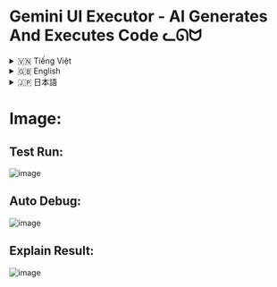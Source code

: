 # Gemini UI Executor - AI Generates And Executes Code ᓚᘏᗢ


<!-- Vietnamese -->
<details>
<summary>🇻🇳 Tiếng Việt</summary>

## Giới thiệu

Gemini UI Executor là một giao diện người dùng (UI) web cho phép bạn tương tác với Google Gemini để:

1.  **Tạo mã nguồn:** Sinh mã (Python, Shell, Batch, PowerShell, v.v.) dựa trên yêu cầu bằng ngôn ngữ tự nhiên của bạn.
2.  **Thực thi mã:** Chạy mã vừa tạo trực tiếp trên máy chủ backend (máy tính của bạn).
3.  **Đánh giá & Gỡ lỗi:** Yêu cầu AI đánh giá độ an toàn/hiệu quả của mã hoặc giúp gỡ lỗi khi mã chạy sai.
4.  **Giải thích:** Yêu cầu AI giải thích một đoạn mã, kết quả thực thi, hoặc thông báo lỗi.

Công cụ này được thiết kế để thử nghiệm khả năng sinh mã của AI và thực thi các tác vụ đơn giản một cách nhanh chóng thông qua giao diện đồ họa.

**Giao diện bao gồm:**

*   **Backend:** Một server Flask (Python) xử lý logic, giao tiếp với API Gemini và thực thi mã.
*   **Frontend:** Một ứng dụng React (Vite) cung cấp giao diện người dùng trong trình duyệt.

**LƯU Ý CỰC KỲ QUAN TRỌNG - ĐỌC KỸ:**

*   ⚠️ **RỦI RO BẢO MẬT:** Công cụ này cho phép AI tạo và **THỰC THI MÃ TRỰC TIẾP TRÊN MÁY TÍNH CỦA BẠN**. Mã do AI tạo ra có thể **KHÔNG AN TOÀN**, chứa lỗi, hoặc thực hiện các hành động không mong muốn, **bao gồm cả việc xóa file, thay đổi cài đặt hệ thống, hoặc cài đặt phần mềm độc hại.**
*   🛑 **SỬ DỤNG VỚI SỰ CẨN TRỌNG TỐI ĐA:** Chỉ thực thi mã nếu bạn **HIỂU RÕ** nó làm gì và chấp nhận hoàn toàn rủi ro. **TUYỆT ĐỐI KHÔNG** chạy các yêu cầu hoặc mã mà bạn không chắc chắn. Luôn sử dụng chức năng "Đánh giá" (Review) trước khi "Thực thi" (Execute).
*   🔑 **BẢO MẬT API KEY:** KHÔNG chia sẻ file `.env` hoặc API Key của bạn cho bất kỳ ai. API Key có thể bị lạm dụng và gây tốn kém chi phí.
*   💰 **CHI PHÍ API:** Việc sử dụng API Google Gemini có thể phát sinh chi phí. Hãy kiểm tra bảng giá của Google Cloud.
*   🚫 **TỪ CHỐI TRÁCH NHIỆM:** Người tạo ra công cụ này **KHÔNG CHỊU TRÁCH NHIỆM** cho bất kỳ thiệt hại, mất mát dữ liệu, hoặc sự cố bảo mật nào xảy ra do việc sử dụng công cụ này. **BẠN CHỊU HOÀN TOÀN TRÁCH NHIỆM KHI SỬ DỤNG.**
*   **MỤC ĐÍCH:** Công cụ này chủ yếu dành cho mục đích thử nghiệm, học tập và thực hiện các tác vụ tự động hóa cá nhân đơn giản, **KHÔNG** dành cho môi trường sản xuất (production) hoặc xử lý các tác vụ quan trọng/nhạy cảm.

## Tính năng

*   **Sinh mã đa nền tảng:** Yêu cầu AI tạo mã cho Windows (.bat, .ps1), Linux/macOS (.sh) hoặc Python (.py), hay các loại file tùy chỉnh khác.
*   **Thực thi trực tiếp:** Chạy mã được tạo trên backend với tùy chọn "Run as Admin/Root" (yêu cầu backend có quyền tương ứng).
*   **Đánh giá mã bởi AI:** Nhận xét về độ an toàn, tính đúng đắn và đề xuất cải tiến cho mã.
*   **Gỡ lỗi thông minh:** Khi mã thực thi lỗi, AI sẽ phân tích lỗi (stderr), output (stdout) và mã nguồn để đề xuất sửa lỗi hoặc các bước khắc phục (bao gồm gợi ý `pip install` cho Python).
*   **Cài đặt Package:** Tự động cài đặt các package Python được AI đề xuất trong quá trình gỡ lỗi.
*   **Giải thích bởi AI:** Yêu cầu giải thích cho mã nguồn, kết quả thực thi, kết quả đánh giá/gỡ lỗi, hoặc thông báo lỗi chung.
*   **Tùy chỉnh Gemini:** Điều chỉnh model, nhiệt độ (temperature), top P, top K, và cài đặt an toàn (safety settings).
*   **Quản lý API Key:** Sử dụng API Key từ file `.env` ở backend hoặc nhập trực tiếp vào UI.
*   **Giao diện trực quan:** Hiển thị cuộc hội thoại dưới dạng các khối tương tác, bao gồm output, error, nút hành động và định dạng mã nguồn.
*   **Quản lý hội thoại:** Thu gọn/mở rộng các lượt hội thoại cũ để dễ theo dõi.

## Điều kiện tiên quyết

Trước khi cài đặt, bạn cần đảm bảo đã cài đặt các phần mềm sau trên máy tính của mình:

1.  **Python 3:** Phiên bản 3.8 trở lên được khuyến nghị. Đảm bảo `python` hoặc `python3` và `pip` đã được thêm vào biến môi trường PATH của hệ thống.
    *   Tải Python: [https://www.python.org/downloads/](https://www.python.org/downloads/)
    *   *Lưu ý khi cài trên Windows:* Đánh dấu vào ô "Add Python to PATH" trong quá trình cài đặt.
2.  **Node.js và npm:** Phiên bản LTS (Long Term Support) được khuyến nghị. `npm` thường đi kèm với Node.js.
    *   Tải Node.js: [https://nodejs.org/](https://nodejs.org/)
3.  **Git:** Để tải mã nguồn từ GitHub.
    *   Tải Git: [https://git-scm.com/downloads](https://git-scm.com/downloads)

## Cài đặt

1.  **Tải mã nguồn:** Mở terminal (Command Prompt, PowerShell, Terminal) và chạy lệnh sau:
    ```bash
    git clone https://github.com/your-username/gemini-ui-executor.git
    cd gemini-ui-executor
    ```
    *(Thay `your-username` bằng tên người dùng GitHub của bạn nếu bạn fork repository).*

2.  **Lấy API Key:**
    *   **Lấy khóa API của Gemini tại:** [https://ai.google.dev/gemini-api/docs/api-key](https://ai.google.dev/gemini-api/docs/api-key)
    *   Bạn có thể cấu hình key này trong file `.env` ở thư mục gốc hoặc nhập trực tiếp vào phần Cài đặt (⚙️) trong giao diện ứng dụng. File `.gitignore` đã được cấu hình để bỏ qua file `.env`. **KHÔNG chia sẻ API Key của bạn.**

3.  **Chạy Script Cài đặt:**
    *   **Trên Linux hoặc macOS:**
        *   Mở terminal, điều hướng đến thư mục `linux-macos`: `cd linux-macos`
        *   Cấp quyền thực thi cho script: `chmod +x setup.sh`
        *   Chạy script cài đặt: `./setup.sh`
    *   **Trên Windows:**
        *   Mở Command Prompt hoặc PowerShell **với quyền Administrator** (Click chuột phải -> Run as administrator).
        *   Điều hướng đến thư mục `windows`: `cd windows`
        *   Chạy script cài đặt: `setup.bat`

    *Script cài đặt sẽ tự động:*
    *   Tạo môi trường ảo Python (`venv`) cho backend.
    *   Kích hoạt môi trường ảo và cài đặt các thư viện Python cần thiết từ `backend/requirements.txt`.
    *   Cài đặt các thư viện Node.js cần thiết cho frontend từ `frontend/package.json` bằng `npm install`.
    *   *Hãy kiên nhẫn, quá trình này có thể mất vài phút.* Theo dõi output trên terminal để phát hiện lỗi (nếu có).

## Chạy ứng dụng

Sau khi cài đặt thành công:

1.  **Chạy Script Khởi động:**
    *   **Trên Linux hoặc macOS:**
        *   Mở terminal, điều hướng đến thư mục `linux-macos`: `cd linux-macos`
        *   Cấp quyền thực thi cho script: `chmod +x run.sh`
        *   Chạy script khởi động: `./run.sh`
    *   **Trên Windows:**
        *   Mở Command Prompt hoặc PowerShell. **Không cần** quyền Administrator cho bước này.
        *   Điều hướng đến thư mục `windows`: `cd windows`
        *   Chạy script khởi động: `run.bat`

    *Script khởi động sẽ tự động mở **HAI** cửa sổ terminal/command prompt mới:*
    *   Một cửa sổ chạy **Backend Server** (Flask trên cổng 5001).
    *   Một cửa sổ chạy **Frontend Dev Server** (Vite trên cổng 5173).

2.  **Truy cập Giao diện Web:** Mở trình duyệt web của bạn và truy cập địa chỉ:
    [http://localhost:5173](http://localhost:5173)

3.  **Để dừng ứng dụng:** Đóng cả hai cửa sổ terminal/command prompt đã được mở bởi script `run`.

## Hướng dẫn sử dụng

1.  **Nhập Yêu cầu:** Gõ yêu cầu của bạn vào ô nhập liệu. Nhấn `Ctrl + Enter` hoặc nút Gửi. Ví dụ prompt:
    *   "tạo file text tên là 'hello.txt' ở Download/ chứa nội dung 'Xin chào thế giới'"
    *   "Ip máy tính của tôi là bao nhiêu?"
    *   "Show pid google"
    *   "Mở youtube"
2.  **Chọn Mục tiêu (trong Sidebar):** Mở Sidebar (biểu tượng bánh răng ⚙️) để chọn:
    *   **Hệ điều hành Mục tiêu:** Nơi mã sẽ được chạy (Windows, Linux, macOS, hoặc Tự động).
    *   **Loại File Thực thi:** Loại file bạn muốn AI tạo (.py, .sh, .bat, .ps1, hoặc nhập tên/đuôi file tùy chỉnh).
3.  **Tạo Mã:** Nhấn nút Gửi. AI sẽ tạo mã và hiển thị trong một khối mới.
4.  **Tương tác với Mã:**
    *   **Sao chép/Tải xuống:** Sử dụng các biểu tượng trên khối mã.
    *   **Đánh giá (Review):** Nhấn nút "Đánh giá" để AI phân tích mã. Kết quả đánh giá sẽ xuất hiện bên dưới.
    *   **Thực thi (Execute):** Nhấn nút "Thực thi". Output (stdout) và Lỗi (stderr) sẽ hiển thị trong một khối mới. *Hãy cực kỳ cẩn thận với chức năng này!*
    *   **Gỡ lỗi (Debug):** Nếu khối "Thực thi" báo lỗi, nút "Gỡ lỗi" sẽ xuất hiện. Nhấn để AI phân tích và đề xuất sửa lỗi.
    *   **Cài đặt Package (Install):** Nếu khối "Gỡ lỗi" đề xuất cài đặt package Python, một nút "Cài đặt" sẽ xuất hiện.
    *   **Áp dụng Mã Sửa lỗi (Apply):** Nếu khối "Gỡ lỗi" cung cấp mã đã sửa, nhấn "Sử dụng Mã Này" để tạo một khối mã mới với phiên bản đã sửa.
    *   **Giải thích (Explain):** Nhấn nút "Giải thích" trên bất kỳ khối nào (mã, kết quả thực thi, đánh giá, gỡ lỗi, lỗi) để yêu cầu AI làm rõ nội dung.
5.  **Cài đặt (Sidebar):**
    *   **Model & Tham số:** Chọn model Gemini, điều chỉnh Temperature, Top P, Top K. Nhấn nút Lưu (💾) để lưu lựa chọn model.
    *   **API Key:** Nhập API Key và nhấn "Sử dụng Key Này" để ghi đè key từ `.env` (nếu có). Nhấn "Sử dụng Key .env" để quay lại dùng key mặc định từ `.env`.
    *   **Cài đặt Khác:** Chọn mức độ lọc an toàn và bật/tắt tùy chọn "Chạy với quyền Admin/Root" (⚠️ Cẩn thận!).

## Cấu trúc thư mục
```
gemini-ui-executor/
├── .env                  # Chứa API Key của bạn 
├── .gitignore            # Các file/thư mục bị Git bỏ qua
├── backend/              # Mã nguồn server Flask Python
│   ├── app.py            # File Flask chính
│   ├── requirements.txt  # Các thư viện Python cần cài
│   └── venv/             # Môi trường ảo Python (được tạo bởi setup)
├── frontend/             # Mã nguồn giao diện React Vite
│   ├── .gitignore        # Gitignore riêng cho frontend
│   ├── index.html        # File HTML gốc
│   ├── package.json      # Thông tin và dependencies của frontend
│   ├── package-lock.json # Khóa phiên bản dependencies
│   ├── vite.config.ts    # Cấu hình Vite
│   ├── tsconfig.json     # Cấu hình TypeScript
│   ├── ... (các file cấu hình khác)
│   ├── public/           # Các tài nguyên tĩnh (icon, ảnh)
│   └── src/              # Mã nguồn React/TypeScript
│       ├── App.tsx       # Component chính
│       ├── main.tsx      # Điểm vào ứng dụng
│       ├── components/   # Các component UI (Sidebar, CenterArea, ...)
│       ├── assets/       # Tài nguyên dùng trong source
│       └── *.css         # Các file CSS
├── linux-macos/          # Script cho Linux và macOS
│   ├── run.sh            # Script để chạy ứng dụng
│   └── setup.sh          # Script để cài đặt dependencies
├── users.txt             # (Có vẻ không được sử dụng)
├── windows/              # Script cho Windows
│   ├── run.bat           # Script để chạy ứng dụng
│   └── setup.bat         # Script để cài đặt dependencies
└── README.md             # File bạn đang đọc
```

</details>

<!-- English -->
<details>
<summary>🇬🇧 English</summary>

## Introduction

Gemini UI Executor is a web-based user interface (UI) that allows you to interact with Google Gemini to:

1.  **Generate Code:** Create code (Python, Shell, Batch, PowerShell, etc.) based on your natural language requests.
2.  **Execute Code:** Run the generated code directly on the backend server (your machine).
3.  **Review & Debug:** Ask the AI to review the code's safety/efficiency or help debug it when execution fails.
4.  **Explain:** Request the AI to explain a piece of code, execution results, or error messages.

This tool is designed for experimenting with AI code generation capabilities and quickly performing simple tasks through a graphical interface.

**The interface consists of:**

*   **Backend:** A Flask (Python) server that handles logic, communicates with the Gemini API, and executes code.
*   **Frontend:** A React (Vite) application that provides the user interface in the browser.

**EXTREMELY IMPORTANT WARNING - READ CAREFULLY:**

*   ⚠️ **SECURITY RISK:** This tool allows AI to generate and **EXECUTE CODE DIRECTLY ON YOUR COMPUTER**. AI-generated code can be **UNSAFE**, contain bugs, or perform unexpected actions, **including deleting files, changing system settings, or installing malicious software.**
*   🛑 **USE WITH EXTREME CAUTION:** Only execute code if you **FULLY UNDERSTAND** what it does and accept all risks. **NEVER** run requests or code you are unsure about. Always use the "Review" function before "Execute".
*   🔑 **API KEY SECURITY:** DO NOT share your `.env` file or API Key with anyone. API Keys can be misused and incur costs.
*   💰 **API COSTS:** Using the Google Gemini API may incur costs. Please check Google Cloud's pricing.
*   🚫 **DISCLAIMER:** The creator of this tool is **NOT RESPONSIBLE** for any damage, data loss, or security incidents resulting from its use. **YOU USE IT ENTIRELY AT YOUR OWN RISK.**
*   **PURPOSE:** This tool is primarily for experimental, educational purposes, and simple personal automation tasks. It is **NOT** intended for production environments or handling critical/sensitive tasks.

## Features

*   **Cross-Platform Code Generation:** Ask the AI to generate code for Windows (.bat, .ps1), Linux/macOS (.sh), Python (.py), or other custom file types.
*   **Direct Execution:** Run generated code on the backend with an optional "Run as Admin/Root" setting (requires the backend to have corresponding permissions).
*   **AI Code Review:** Get feedback on code safety, correctness, and suggestions for improvement.
*   **Intelligent Debugging:** When code execution fails, the AI analyzes the error (stderr), output (stdout), and source code to suggest fixes or troubleshooting steps (including `pip install` suggestions for Python).
*   **Package Installation:** Automatically install Python packages suggested by the AI during debugging.
*   **AI Explanations:** Request explanations for source code, execution results, review/debug outputs, or general error messages.
*   **Gemini Customization:** Adjust the model, temperature, top P, top K, and safety settings.
*   **API Key Management:** Use the API Key from the backend's `.env` file or input one directly in the UI.
*   **Intuitive Interface:** Displays the conversation as interactive blocks, including output, errors, action buttons, and code highlighting.
*   **Conversation Management:** Collapse/expand old conversation rounds for better tracking.

## Prerequisites

Before installing, ensure you have the following software installed on your computer:

1.  **Python 3:** Version 3.8 or higher is recommended. Make sure `python` or `python3` and `pip` are added to your system's PATH environment variable.
    *   Download Python: [https://www.python.org/downloads/](https://www.python.org/downloads/)
    *   *Note for Windows installation:* Check the "Add Python to PATH" box during installation.
2.  **Node.js and npm:** The LTS (Long Term Support) version is recommended. `npm` usually comes bundled with Node.js.
    *   Download Node.js: [https://nodejs.org/](https://nodejs.org/)
3.  **Git:** To clone the source code from GitHub.
    *   Download Git: [https://git-scm.com/downloads](https://git-scm.com/downloads)

## Installation

1.  **Clone the Repository:** Open your terminal (Command Prompt, PowerShell, Terminal) and run the following command:
    ```bash
    git clone https://github.com/your-username/gemini-ui-executor.git
    cd gemini-ui-executor
    ```
    *(Replace `your-username` with your GitHub username if you forked the repository).*

2.  **Get API Key:**
    *   **Get your Gemini API key at:** [https://ai.google.dev/gemini-api/docs/api-key](https://ai.google.dev/gemini-api/docs/api-key)
    *   You can configure this key in the `.env` file in the root directory or enter it directly in the Settings (⚙️) within the application UI. The `.gitignore` file is already configured to ignore the `.env` file. **DO NOT share your API Key.**

3.  **Run the Setup Script:**
    *   **On Linux or macOS:**
        *   Open a terminal, navigate to the `linux-macos` directory: `cd linux-macos`
        *   Make the script executable: `chmod +x setup.sh`
        *   Run the setup script: `./setup.sh`
    *   **On Windows:**
        *   Open Command Prompt or PowerShell **as Administrator** (Right-click -> Run as administrator).
        *   Navigate to the `windows` directory: `cd windows`
        *   Run the setup script: `setup.bat`

    *The setup script will automatically:*
    *   Create a Python virtual environment (`venv`) for the backend.
    *   Activate the virtual environment and install necessary Python libraries from `backend/requirements.txt`.
    *   Install necessary Node.js libraries for the frontend from `frontend/package.json` using `npm install`.
    *   *Be patient, this process might take a few minutes.* Watch the terminal output for any errors.

## Running the Application

After successful installation:

1.  **Run the Run Script:**
    *   **On Linux or macOS:**
        *   Open a terminal, navigate to the `linux-macos` directory: `cd linux-macos`
        *   Make the script executable: `chmod +x run.sh`
        *   Run the start script: `./run.sh`
    *   **On Windows:**
        *   Open Command Prompt or PowerShell. Administrator rights are **not** needed for this step.
        *   Navigate to the `windows` directory: `cd windows`
        *   Run the start script: `run.bat`

    *The run script will automatically open **TWO** new terminal/command prompt windows:*
    *   One window running the **Backend Server** (Flask on port 5001).
    *   One window running the **Frontend Dev Server** (Vite on port 5173).

2.  **Access the Web UI:** Open your web browser and go to:
    [http://localhost:5173](http://localhost:5173)

3.  **To Stop the Application:** Close both terminal/command prompt windows that were opened by the `run` script.

## Usage Guide

1.  **Enter Request:** Type your request into the input box. Press `Ctrl + Enter` or click the Send button. Example prompts:
    *   "create a text file named 'hello.txt' in Downloads/ containing 'Hello world'"
    *   "What is my computer's IP address?"
    *   "Show google pid"
    *   "Open youtube"
2.  **Select Target (in Sidebar):** Open the Sidebar (gear icon ⚙️) to select:
    *   **Target OS:** Where the code should run (Windows, Linux, macOS, or Auto).
    *   **Executable File Type:** The type of file you want the AI to generate (.py, .sh, .bat, .ps1, or enter a custom name/extension).
3.  **Generate Code:** Click Send. The AI will generate code and display it in a new block.
4.  **Interact with Code:**
    *   **Copy/Download:** Use the icons on the code block.
    *   **Review:** Click the "Review" button to have the AI analyze the code. The review will appear below.
    *   **Execute:** Click the "Execute" button. The output (stdout) and errors (stderr) will be shown in a new block. *Be extremely careful with this feature!*
    *   **Debug:** If the "Execute" block shows an error, a "Debug" button will appear. Click it to have the AI analyze and suggest fixes.
    *   **Install Package:** If the "Debug" block suggests installing a Python package, an "Install" button will appear.
    *   **Apply Corrected Code:** If the "Debug" block provides corrected code, click "Use This Code" to create a new code block with the fixed version.
    *   **Explain:** Click the "Explain" button on any block (code, execution result, review, debug, error) to ask the AI for clarification.
5.  **Settings (Sidebar):**
    *   **Model & Parameters:** Choose the Gemini model, adjust Temperature, Top P, Top K. Click the Save icon (💾) to save the model choice.
    *   **API Key:** Enter an API Key and click "Use This Key" to override the key from `.env` (if present). Click "Use .env Key" to revert to the default key from `.env`.
    *   **Other Settings:** Select the safety filtering level and toggle the "Run as Admin/Root" option (⚠️ Caution!).

## Folder Structure
```
gemini-ui-executor/
├── .env                  # Contains your API Key 
├── .gitignore            # Files/folders ignored by Git
├── backend/              # Flask Python server source code
│   ├── app.py            # Main Flask file
│   ├── requirements.txt  # Python dependencies to install
│   └── venv/             # Python virtual environment (created by setup)
├── frontend/             # React Vite UI source code
│   ├── .gitignore        # Frontend-specific gitignore
│   ├── index.html        # Root HTML file
│   ├── package.json      # Frontend info and dependencies
│   ├── package-lock.json # Locks dependency versions
│   ├── vite.config.ts    # Vite configuration
│   ├── tsconfig.json     # TypeScript configuration
│   ├── ... (other config files)
│   ├── public/           # Static assets (icons, images)
│   └── src/              # React/TypeScript source
│       ├── App.tsx       # Main application component
│       ├── main.tsx      # App entry point
│       ├── components/   # UI components (Sidebar, CenterArea, ...)
│       ├── assets/       # Assets used in source
│       └── *.css         # CSS files
├── linux-macos/          # Scripts for Linux and macOS
│   ├── run.sh            # Script to run the application
│   └── setup.sh          # Script to install dependencies
├── users.txt             # (Appears unused)
├── windows/              # Scripts for Windows
│   ├── run.bat           # Script to run the application
│   └── setup.bat         # Script to install dependencies
└── README.md             # This file
```

</details>

<!-- Japanese -->
<details>
<summary>🇯🇵 日本語</summary>

## Gemini UI Executor - UIインターフェース - AIコード生成＆実行 ᓚᘏᗢ

## 概要

Gemini UI Executorは、Google Geminiと対話するためのWebベースのユーザーインターフェース（UI）です。以下のことが可能です。

1.  **コード生成:** 自然言語によるリクエストに基づいてコード（Python、Shell、Batch、PowerShellなど）を生成します。
2.  **コード実行:** 生成されたコードをバックエンドサーバー（あなたのマシン）で直接実行します。
3.  **レビュー＆デバッグ:** AIにコードの安全性/効率性をレビューさせたり、実行に失敗した場合のデバッグを依頼したりします。
4.  **説明:** コードの一部、実行結果、エラーメッセージについてAIに説明を求めます。

このツールは、AIのコード生成能力を実験し、グラフィカルインターフェースを通じて簡単なタスクを迅速に実行するために設計されています。

**インターフェースの構成:**

*   **バックエンド:** ロジック処理、Gemini APIとの通信、コード実行を行うFlask（Python）サーバー。
*   **フロントエンド:** ブラウザでユーザーインターフェースを提供するReact（Vite）アプリケーション。

**非常に重要な警告 - よくお読みください:**

*   ⚠️ **セキュリティリスク:** このツールはAIにコードを生成させ、**あなたのコンピュータ上で直接実行する**ことを可能にします。AIが生成したコードは**安全でない可能性**があり、バグを含んでいたり、**ファイルの削除、システム設定の変更、悪意のあるソフトウェアのインストール**など、予期しない動作を引き起こす可能性があります。
*   🛑 **細心の注意を払って使用:** コードが何をするかを**完全に理解**し、すべてのリスクを受け入れる場合にのみコードを実行してください。不確かなリクエストやコードは**絶対に実行しないでください**。常に「実行」(Execute)の前に「レビュー」(Review)機能を使用してください。
*   🔑 **APIキーのセキュリティ:** `.env`ファイルやAPIキーを誰とも共有しないでください。APIキーが悪用され、費用が発生する可能性があります。
*   💰 **APIコスト:** Google Gemini APIの使用には費用が発生する場合があります。Google Cloudの料金表を確認してください。
*   🚫 **免責事項:** このツールの作成者は、このツールの使用によって生じたいかなる損害、データ損失、セキュリティインシデントについても**責任を負いません**。**使用は完全に自己責任**です。
*   **目的:** このツールは主に実験、学習、簡単な個人的な自動化タスクを目的としています。本番環境や重要/機密性の高いタスクの処理には**意図されていません**。

## 機能

*   **クロスプラットフォームコード生成:** Windows（.bat、.ps1）、Linux/macOS（.sh）、Python（.py）、またはその他のカスタムファイルタイプ用のコードをAIに生成させます。
*   **直接実行:** バックエンドで生成されたコードを「管理者/ルートとして実行」オプション付きで実行します（バックエンドに対応する権限が必要です）。
*   **AIコードレビュー:** コードの安全性、正確性に関するフィードバック、改善提案を取得します。
*   **インテリジェントデバッグ:** コード実行が失敗した場合、AIはエラー（stderr）、出力（stdout）、ソースコードを分析して、修正またはトラブルシューティング手順（Pythonの場合は`pip install`の提案を含む）を提案します。
*   **パッケージインストール:** デバッグ中にAIによって提案されたPythonパッケージを自動的にインストールします。
*   **AIによる説明:** ソースコード、実行結果、レビュー/デバッグ出力、または一般的なエラーメッセージの説明をリクエストします。
*   **Geminiのカスタマイズ:** モデル、temperature、top P、top K、および安全性設定を調整します。
*   **APIキー管理:** バックエンドの`.env`ファイルからAPIキーを使用するか、UIで直接入力します。
*   **直感的なインターフェース:** 出力、エラー、アクションボタン、コードハイライトを含む対話型ブロックとして会話を表示します。
*   **会話管理:** 古い会話ラウンドを折りたたんだり展開したりして、追跡を容易にします。

## 前提条件

インストールする前に、お使いのコンピュータに以下のソフトウェアがインストールされていることを確認してください。

1.  **Python 3:** バージョン3.8以上を推奨します。`python`または`python3`および`pip`がシステムのPATH環境変数に追加されていることを確認してください。
    *   Pythonのダウンロード: [https://www.python.org/downloads/](https://www.python.org/downloads/)
    *   *Windowsインストール時の注意:* インストール中に「Add Python to PATH」チェックボックスをオンにしてください。
2.  **Node.jsとnpm:** LTS（長期サポート）バージョンを推奨します。`npm`は通常Node.jsにバンドルされています。
    *   Node.jsのダウンロード: [https://nodejs.org/](https://nodejs.org/)
3.  **Git:** GitHubからソースコードをクローンするために必要です。
    *   Gitのダウンロード: [https://git-scm.com/downloads](https://git-scm.com/downloads)

## インストール

1.  **リポジトリのクローン:** ターミナル（コマンドプロンプト、PowerShell、ターミナル）を開き、以下のコマンドを実行します。
    ```bash
    git clone https://github.com/your-username/gemini-ui-executor.git
    cd gemini-ui-executor
    ```
    *(リポジトリをフォークした場合は、`your-username`をあなたのGitHubユーザー名に置き換えてください)*

2.  **APIキーの取得:**
    *   **Gemini APIキーをここで取得:** [https://ai.google.dev/gemini-api/docs/api-key](https://ai.google.dev/gemini-api/docs/api-key)
    *   このキーは、ルートディレクトリの`.env`ファイルで設定するか、アプリケーションUIの設定（⚙️）で直接入力できます。`.gitignore`ファイルは`.env`ファイルを無視するように設定済みです。**APIキーを共有しないでください。**

3.  **セットアップスクリプトの実行:**
    *   **LinuxまたはmacOSの場合:**
        *   ターミナルを開き、`linux-macos` ディレクトリに移動します: `cd linux-macos`
        *   スクリプトに実行権限を付与します: `chmod +x setup.sh`
        *   セットアップスクリプトを実行します: `./setup.sh`
    *   **Windowsの場合:**
        *   コマンドプロンプトまたはPowerShellを**管理者として**開きます（右クリック -> 管理者として実行）。
        *   `windows` ディレクトリに移動します: `cd windows`
        *   セットアップスクリプトを実行します: `setup.bat`

    *セットアップスクリプトは自動的に以下を実行します:*
    *   バックエンド用のPython仮想環境（`venv`）を作成します。
    *   仮想環境をアクティベートし、`backend/requirements.txt` から必要なPythonライブラリをインストールします。
    *   `npm install` を使用して、`frontend/package.json` からフロントエンドに必要なNode.jsライブラリをインストールします。
    *   *しばらくお待ちください。このプロセスには数分かかる場合があります。* エラーが発生した場合は、ターミナルの出力を確認してください。

## アプリケーションの実行

インストールが成功した後:

1.  **実行スクリプトの実行:**
    *   **LinuxまたはmacOSの場合:**
        *   ターミナルを開き、`linux-macos` ディレクトリに移動します: `cd linux-macos`
        *   スクリプトに実行権限を付与します: `chmod +x run.sh`
        *   開始スクリプトを実行します: `./run.sh`
    *   **Windowsの場合:**
        *   コマンドプロンプトまたはPowerShellを開きます。このステップでは管理者権限は**不要**です。
        *   `windows` ディレクトリに移動します: `cd windows`
        *   開始スクリプトを実行します: `run.bat`

    *実行スクリプトは自動的に**2つ**の新しいターミナル/コマンドプロンプトウィンドウを開きます:*
    *   **バックエンドサーバー**（ポート5001でFlask）を実行するウィンドウ。
    *   **フロントエンド開発サーバー**（ポート5173でVite）を実行するウィンドウ。

2.  **Web UIへのアクセス:** Webブラウザを開き、以下のアドレスにアクセスします:
    [http://localhost:5173](http://localhost:5173)

3.  **アプリケーションの停止:** `run` スクリプトによって開かれた両方のターミナル/コマンドプロンプトウィンドウを閉じます。

## 使用ガイド

1.  **リクエスト入力:** 入力ボックスにリクエストを入力します。`Ctrl + Enter` を押すか、送信ボタンをクリックします。プロンプト例:
    *   「Download/フォルダに 'hello.txt' という名前のテキストファイルを作成し、内容は 'こんにちは世界' にしてください」
    *   「私のコンピュータのIPアドレスは何ですか？」
    *   「googleのpidを表示」
    *   「youtubeを開く」
2.  **ターゲット選択（サイドバー内）:** サイドバー（歯車アイコン ⚙️）を開いて以下を選択します:
    *   **ターゲットOS:** コードを実行する場所（Windows、Linux、macOS、または自動）。
    *   **実行ファイルタイプ:** AIに生成させたいファイルの種類（.py、.sh、.bat、.ps1、またはカスタム名/拡張子を入力）。
3.  **コード生成:** 送信ボタンをクリックします。AIがコードを生成し、新しいブロックに表示します。
4.  **コードとの対話:**
    *   **コピー/ダウンロード:** コードブロック上のアイコンを使用します。
    *   **レビュー:** 「レビュー」ボタンをクリックしてAIにコードを分析させます。レビュー結果が下に表示されます。
    *   **実行:** 「実行」ボタンをクリックします。出力（stdout）とエラー（stderr）が新しいブロックに表示されます。 *この機能には細心の注意を払ってください！*
    *   **デバッグ:** 「実行」ブロックでエラーが表示された場合、「デバッグ」ボタンが表示されます。クリックするとAIが分析し、修正を提案します。
    *   **パッケージインストール:** 「デバッグ」ブロックがPythonパッケージのインストールを提案した場合、「インストール」ボタンが表示されます。
    *   **修正コード適用:** 「デバッグ」ブロックが修正済みコードを提供した場合、「このコードを使用」をクリックして修正版で新しいコードブロックを作成します。
    *   **説明:** 任意のブロック（コード、実行結果、レビュー、デバッグ、エラー）の「説明」ボタンをクリックして、AIに内容の明確化を依頼します。
5.  **設定（サイドバー）:**
    *   **モデル＆パラメータ:** Geminiモデルを選択し、Temperature、Top P、Top Kを調整します。保存アイコン（💾）をクリックしてモデルの選択を保存します。
    *   **APIキー:** APIキーを入力し、「このキーを使用」をクリックして`.env`（存在する場合）のキーを上書きします。「.envキーを使用」をクリックして`.env`のデフォルトキーに戻します。
    *   **その他の設定:** 安全性フィルタリングレベルを選択し、「管理者/ルートとして実行」オプションを切り替えます（⚠️注意！）。

## フォルダ構造
```
gemini-ui-executor/
├── .env                  # APIキーを格納
├── .gitignore            # Gitで無視されるファイル/フォルダ
├── backend/              # Flask Pythonサーバーのソースコード
│   ├── app.py            # メインFlaskファイル
│   ├── requirements.txt  # インストールするPython依存関係
│   └── venv/             # Python仮想環境（セットアップで作成）
├── frontend/             # React Vite UIのソースコード
│   ├── .gitignore        # フロントエンド固有のgitignore
│   ├── index.html        # ルートHTMLファイル
│   ├── package.json      # フロントエンド情報と依存関係
│   ├── package-lock.json # 依存関係のバージョンをロック
│   ├── vite.config.ts    # Vite設定
│   ├── tsconfig.json     # TypeScript設定
│   ├── ... (その他の設定ファイル)
│   ├── public/           # 静的アセット（アイコン、画像）
│   └── src/              # React/TypeScriptソース
│       ├── App.tsx       # メインアプリケーションコンポーネント
│       ├── main.tsx      # アプリのエントリーポイント
│       ├── components/   # UIコンポーネント（Sidebar, CenterArea, ...）
│       ├── assets/       # ソースで使用されるアセット
│       └── *.css         # CSSファイル
├── linux-macos/          # LinuxおよびmacOS用スクリプト
│   ├── run.sh            # アプリケーション実行用スクリプト
│   └── setup.sh          # 依存関係インストール用スクリプト
├── users.txt             # (未使用のようです)
├── windows/              # Windows用スクリプト
│   ├── run.bat           # アプリケーション実行用スクリプト
│   └── setup.bat         # 依存関係インストール用スクリプト
└── README.md             # このファイル
```

</details>

# Image: 

## Test Run: 

![image](https://github.com/user-attachments/assets/c025d77e-0913-46a9-a5f7-cd6d5e739262)

## Auto Debug:

![image](https://github.com/user-attachments/assets/a9321d6d-1969-4a4c-829f-917c58a4b1f1)


## Explain Result:

![image](https://github.com/user-attachments/assets/a9b380ef-7ddb-42d1-9eff-bd5348f648b7)

